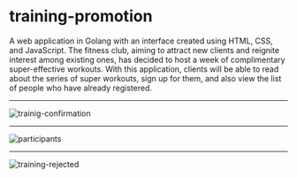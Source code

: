 # training-promotion
A web application in Golang with an interface created using HTML, CSS, and JavaScript. The fitness club, aiming to attract new clients and reignite interest among existing ones, has decided to host a week of complimentary super-effective workouts. With this application, clients will be able to read about the series of super workouts, sign up for them, and also view the list of people who have already registered.
_______________________________________________________
![trainig-confirmation](https://github.com/DanaKhromenko/training-promotion/assets/30585774/e406a344-a8a2-4ac6-8beb-1e0d46fc2902)
_______________________________________________________
![participants](https://github.com/DanaKhromenko/training-promotion/assets/30585774/e4f5620c-3310-40fe-91cb-95b321b5f69d)
_______________________________________________________
![training-rejected](https://github.com/DanaKhromenko/training-promotion/assets/30585774/55552dc3-8079-4255-b58d-3f3a27bcc90d)
